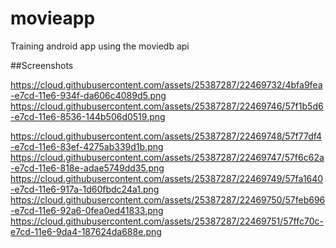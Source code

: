 # movieapp
Training android app using the moviedb api

##Screenshots

https://cloud.githubusercontent.com/assets/25387287/22469732/4bfa9fea-e7cd-11e6-934f-da606c4089d5.png
https://cloud.githubusercontent.com/assets/25387287/22469746/57f1b5d6-e7cd-11e6-8536-144b506d0519.png

https://cloud.githubusercontent.com/assets/25387287/22469748/57f77df4-e7cd-11e6-83ef-4275ab339d1b.png
https://cloud.githubusercontent.com/assets/25387287/22469747/57f6c62a-e7cd-11e6-818e-adae5749dd35.png
https://cloud.githubusercontent.com/assets/25387287/22469749/57fa1640-e7cd-11e6-917a-1d60fbdc24a1.png
https://cloud.githubusercontent.com/assets/25387287/22469750/57feb696-e7cd-11e6-92a6-0fea0ed41833.png
https://cloud.githubusercontent.com/assets/25387287/22469751/57ffc70c-e7cd-11e6-9da4-187624da688e.png

